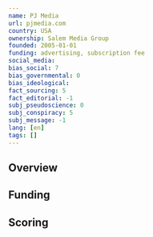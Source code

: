 ```yaml
---
name: PJ Media
url: pjmedia.com
country: USA
ownership: Salem Media Group
founded: 2005-01-01
funding: advertising, subscription fee
social_media:
bias_social: 7
bias_governmental: 0
bias_ideological:
fact_sourcing: 5
fact_editorial: -1
subj_pseudoscience: 0
subj_conspiracy: 5
subj_message: -1
lang: [en]
tags: []
---
```


## Overview

## Funding

## Scoring
